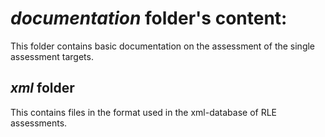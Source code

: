 # _documentation_ folder's content:

This folder contains basic documentation on the assessment of the single assessment targets.

## _xml_ folder

This contains files in the format used in the xml-database of RLE assessments.

